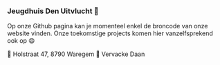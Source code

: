### Jeugdhuis Den Uitvlucht 👋
Op onze Github pagina kan je momenteel enkel de broncode van onze website vinden.
Onze toekomstige projects komen hier vanzelfsprekend ook op 😄

:round_pushpin: Holstraat 47, 8790 Waregem
:bust_in_silhouette: Vervacke Daan
